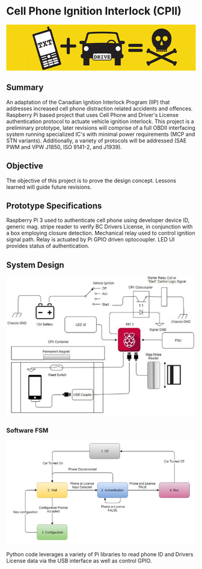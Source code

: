# Cell Phone Ignition Interlock (CPII)

![](https://github.com/morganjlw/CPII/blob/master/texting%20and%20driving.jpg)

## Summary
An adaptation of the Canadian Ignition Interlock Program (IIP) that addresses increased cell phone distraction related accidents and offences. Raspberry Pi based project that uses Cell Phone and Driver's License authentication protocol to actuate vehicle ignition interlock. This project is a preliminary prototype, later revisions will comprise of a full OBDII interfacing system running specialized IC's with minimal power requirements (MCP and STN variants). Additionally, a variety of protocols will be addressed (SAE PWM and VPW J1850, ISO 9141-2, and J1939).

## Objective
The objective of this project is to prove the design concept. Lessons learned will guide future revisions. 

## Prototype Specifications
Raspberry Pi 3 used to authenticate cell phone using developer device ID, generic mag. stripe reader to verify BC Drivers License, in conjunction with a box employing closure detection. Mechanical relay used to control ignition signal path. Relay is actuated by Pi GPIO driven optocoupler. LED UI provides status of authentication.

## System Design

![](https://github.com/morganjlw/CPII/blob/master/SystemDesign.JPG)

### Software FSM
![](https://github.com/morganjlw/CPII/blob/master/SoftwareFSM.JPG)

Python code leverages a variety of Pi libraries to read phone ID and Drivers License data via the USB interface as well as control GPIO.
